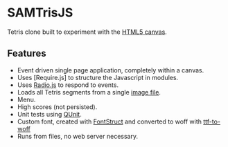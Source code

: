 # SAMTrisJS
Tetris clone built to experiment with the [HTML5 canvas](https://www.w3schools.com/html/html5_canvas.asp).

## Features

- Event driven single page application, completely within a canvas.
- Uses [Require.js] to structure the Javascript in modules.
- Uses [Radio.js](http://radio.uxder.com/) to respond to events.
- Loads all Tetris segments from a single [image file](https://github.com/samegens/samtrisjs/blob/master/img/blocks.png?raw=true).
- Menu.
- High scores (not persisted).
- Unit tests using [QUnit](https://qunitjs.com/).
- Custom font, created with [FontStruct](http://fontstruct.com/) and converted to woff with [ttf-to-woff](http://everythingfonts.com/ttf-to-woff)
- Runs from files, no web server necessary.
